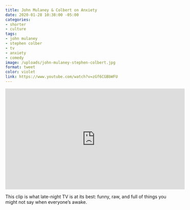 ```yaml
---
title: John Mulaney & Colbert on Anxiety
date: 2020-01-28 10:38:00 -05:00
categories:
- shorter
- culture
tags:
- john mulaney
- stephen colber
- tv
- anxiety
- comedy
image: /uploads/john-mulaney-stephen-colbert.jpg
format: tweet
color: violet
link: https://www.youtube.com/watch?v=zGf6CGBbWFU
---
```


<iframe width="560" height="315" src="https://www.youtube.com/embed/zGf6CGBbWFU" frameborder="0" allow="accelerometer; autoplay; encrypted-media; gyroscope; picture-in-picture" allowfullscreen></iframe>

This clip is what late-night TV is at its best: funny, raw, and full of things you might not say when everyone’s awake.